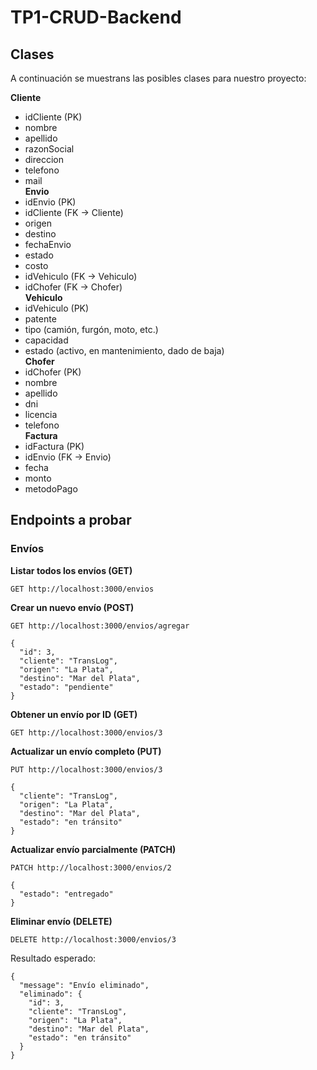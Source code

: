# TP1-CRUD-Backend
## Clases
A continuación se muestrans las posibles clases para nuestro proyecto:

**Cliente**
- idCliente (PK)
- nombre
- apellido
- razonSocial
- direccion
- telefono
- mail\
**Envio**
- idEnvio (PK)
- idCliente (FK → Cliente)
- origen
- destino
- fechaEnvio
- estado
- costo
- idVehiculo (FK → Vehiculo)
- idChofer (FK → Chofer)\
**Vehiculo**
- idVehiculo (PK)
- patente
- tipo (camión, furgón, moto, etc.)
- capacidad
- estado (activo, en mantenimiento, dado de baja)\
**Chofer**
- idChofer (PK)
- nombre
- apellido
- dni
- licencia
- telefono\
**Factura**
- idFactura (PK)
- idEnvio (FK → Envio)
- fecha
- monto
- metodoPago
## Endpoints a probar
### Envíos

**Listar todos los envíos (GET)**
```
GET http://localhost:3000/envios
```

**Crear un nuevo envío (POST)**
```
GET http://localhost:3000/envios/agregar
```
```
{
  "id": 3,
  "cliente": "TransLog",
  "origen": "La Plata",
  "destino": "Mar del Plata",
  "estado": "pendiente"
}
```

**Obtener un envío por ID (GET)**
```
GET http://localhost:3000/envios/3
```

**Actualizar un envío completo (PUT)**
```
PUT http://localhost:3000/envios/3
```
```
{
  "cliente": "TransLog",
  "origen": "La Plata",
  "destino": "Mar del Plata",
  "estado": "en tránsito"
}
```

**Actualizar envío parcialmente (PATCH)**
```
PATCH http://localhost:3000/envios/2
```
```
{
  "estado": "entregado"
}
```

**Eliminar envío (DELETE)**
```
DELETE http://localhost:3000/envios/3
```
Resultado esperado:
```
{
  "message": "Envío eliminado",
  "eliminado": {
    "id": 3,
    "cliente": "TransLog",
    "origen": "La Plata",
    "destino": "Mar del Plata",
    "estado": "en tránsito"
  }
}
```
